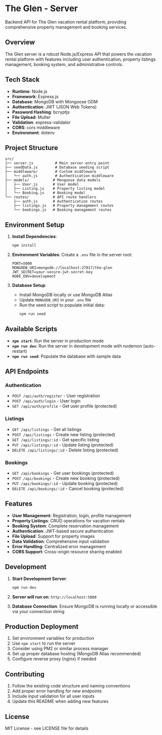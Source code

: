 # The Glen - Server

Backend API for The Glen vacation rental platform, providing comprehensive property management and booking services.

## Overview

The Glen server is a robust Node.js/Express API that powers the vacation rental platform with features including user authentication, property listings management, booking system, and administrative controls.

## Tech Stack

- **Runtime**: Node.js
- **Framework**: Express.js
- **Database**: MongoDB with Mongoose ODM
- **Authentication**: JWT (JSON Web Tokens)
- **Password Hashing**: bcryptjs
- **File Upload**: Multer
- **Validation**: express-validator
- **CORS**: cors middleware
- **Environment**: dotenv

## Project Structure

```
src/
├── server.js          # Main server entry point
├── seedData.js        # Database seeding script
├── middleware/        # Custom middleware
│   └── auth.js        # Authentication middleware
├── models/           # Mongoose data models
│   ├── User.js       # User model
│   ├── Listing.js    # Property listing model
│   └── Booking.js    # Booking model
└── routes/           # API route handlers
    ├── auth.js       # Authentication routes
    ├── listings.js   # Property management routes
    └── bookings.js   # Booking management routes
```

## Environment Setup

1. **Install Dependencies**:

   ```bash
   npm install
   ```

2. **Environment Variables**:
   Create a `.env` file in the server root:

   ```env
   PORT=5000
   MONGODB_URI=mongodb://localhost:27017/the-glen
   JWT_SECRET=your-secure-jwt-secret-key
   NODE_ENV=development
   ```

3. **Database Setup**:
   - Install MongoDB locally or use MongoDB Atlas
   - Update `MONGODB_URI` in your `.env` file
   - Run the seed script to populate initial data:
     ```bash
     npm run seed
     ```

## Available Scripts

- **`npm start`**: Run the server in production mode
- **`npm run dev`**: Run the server in development mode with nodemon (auto-restart)
- **`npm run seed`**: Populate the database with sample data

## API Endpoints

### Authentication

- `POST /api/auth/register` - User registration
- `POST /api/auth/login` - User login
- `GET /api/auth/profile` - Get user profile (protected)

### Listings

- `GET /api/listings` - Get all listings
- `POST /api/listings` - Create new listing (protected)
- `GET /api/listings/:id` - Get specific listing
- `PUT /api/listings/:id` - Update listing (protected)
- `DELETE /api/listings/:id` - Delete listing (protected)

### Bookings

- `GET /api/bookings` - Get user bookings (protected)
- `POST /api/bookings` - Create new booking (protected)
- `PUT /api/bookings/:id` - Update booking (protected)
- `DELETE /api/bookings/:id` - Cancel booking (protected)

## Features

- **User Management**: Registration, login, profile management
- **Property Listings**: CRUD operations for vacation rentals
- **Booking System**: Complete reservation management
- **Authentication**: JWT-based secure authentication
- **File Upload**: Support for property images
- **Data Validation**: Comprehensive input validation
- **Error Handling**: Centralized error management
- **CORS Support**: Cross-origin resource sharing enabled

## Development

1. **Start Development Server**:

   ```bash
   npm run dev
   ```

2. **Server will run on**: `http://localhost:5000`

3. **Database Connection**: Ensure MongoDB is running locally or accessible via your connection string

## Production Deployment

1. Set environment variables for production
2. Use `npm start` to run the server
3. Consider using PM2 or similar process manager
4. Set up proper database hosting (MongoDB Atlas recommended)
5. Configure reverse proxy (nginx) if needed

## Contributing

1. Follow the existing code structure and naming conventions
2. Add proper error handling for new endpoints
3. Include input validation for all user inputs
4. Update this README when adding new features

## License

MIT License - see LICENSE file for details
